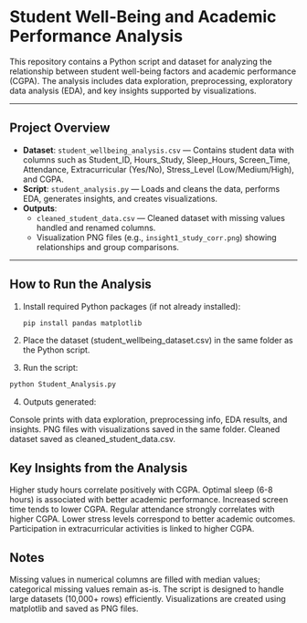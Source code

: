 # Student Well-Being and Academic Performance Analysis

This repository contains a Python script and dataset for analyzing the relationship between student well-being factors and academic performance (CGPA). The analysis includes data exploration, preprocessing, exploratory data analysis (EDA), and key insights supported by visualizations.

---

## Project Overview

- **Dataset**: `student_wellbeing_analysis.csv` — Contains student data with columns such as Student_ID, Hours_Study, Sleep_Hours, Screen_Time, Attendance, Extracurricular (Yes/No), Stress_Level (Low/Medium/High), and CGPA.
- **Script**: `student_analysis.py` — Loads and cleans the data, performs EDA, generates insights, and creates visualizations.
- **Outputs**:
  - `cleaned_student_data.csv` — Cleaned dataset with missing values handled and renamed columns.
  - Visualization PNG files (e.g., `insight1_study_corr.png`) showing relationships and group comparisons.

---

## How to Run the Analysis

1. Install required Python packages (if not already installed):

   ```bash
   pip install pandas matplotlib

2. Place the dataset (student_wellbeing_dataset.csv) in the same folder as the Python script.

3. Run the script:

```bash
python Student_Analysis.py
```


4. Outputs generated:

Console prints with data exploration, preprocessing info, EDA results, and insights.
PNG files with visualizations saved in the same folder.
Cleaned dataset saved as cleaned_student_data.csv. 

## Key Insights from the Analysis

Higher study hours correlate positively with CGPA.
Optimal sleep (6-8 hours) is associated with better academic performance.
Increased screen time tends to lower CGPA.
Regular attendance strongly correlates with higher CGPA.
Lower stress levels correspond to better academic outcomes.
Participation in extracurricular activities is linked to higher CGPA.

## Notes

Missing values in numerical columns are filled with median values; categorical missing values remain as-is.
The script is designed to handle large datasets (10,000+ rows) efficiently.
Visualizations are created using matplotlib and saved as PNG files.
